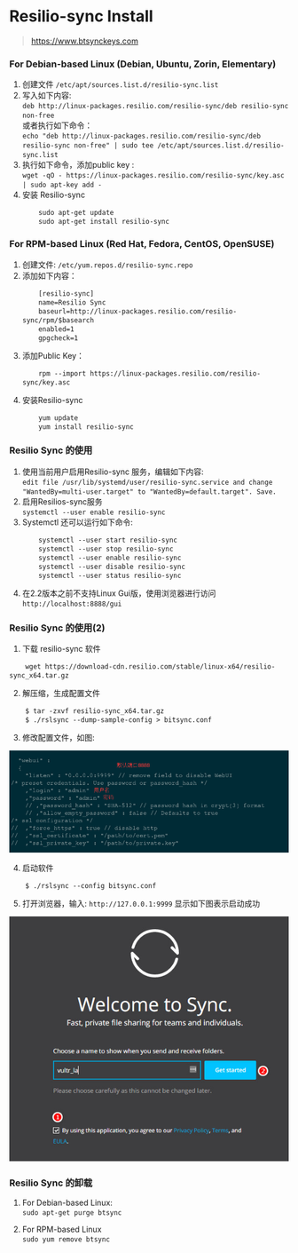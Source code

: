 # Resilio-sync Install 

> https://www.btsynckeys.com

### For Debian-based Linux (Debian, Ubuntu, Zorin, Elementary)

1. 创建文件 `/etc/apt/sources.list.d/resilio-sync.list`
2. 写入如下内容:   
    `deb http://linux-packages.resilio.com/resilio-sync/deb resilio-sync non-free`      
    或者执行如下命令：     
    `echo "deb http://linux-packages.resilio.com/resilio-sync/deb resilio-sync non-free" | sudo tee /etc/apt/sources.list.d/resilio-sync.list`
3. 执行如下命令，添加public key :    
    `wget -qO - https://linux-packages.resilio.com/resilio-sync/key.asc | sudo apt-key add -`
4. 安装 Resilio-sync   
    ```
        sudo apt-get update    
        sudo apt-get install resilio-sync   
    ```


### For RPM-based Linux (Red Hat, Fedora, CentOS, OpenSUSE)

1. 创建文件: `/etc/yum.repos.d/resilio-sync.repo`
2. 添加如下内容：     
    ```
        [resilio-sync]   
        name=Resilio Sync   
        baseurl=http://linux-packages.resilio.com/resilio-sync/rpm/$basearch   
        enabled=1   
        gpgcheck=1   
    ```
3. 添加Public Key：
    ```
        rpm --import https://linux-packages.resilio.com/resilio-sync/key.asc
    ```
4. 安装Resilio-sync
    ```
        yum update    
        yum install resilio-sync   
    ```

### Resilio Sync 的使用

1. 使用当前用户启用Resilio-sync 服务，编辑如下内容:   
    `edit file /usr/lib/systemd/user/resilio-sync.service and change "WantedBy=multi-user.target" to "WantedBy=default.target". Save. `
2. 启用Resilios-sync服务   
    `systemctl --user enable resilio-sync`
3. Systemctl 还可以运行如下命令:
    ```
        systemctl --user start resilio-sync  
        systemctl --user stop resilio-sync  
        systemctl --user enable resilio-sync  
        systemctl --user disable resilio-sync  
        systemctl --user status resilio-sync   
    ```
4. 在2.2版本之前不支持Linux Gui版，使用浏览器进行访问    
    `http://localhost:8888/gui`

### Resilio Sync 的使用(2)

1. 下载 resilio-sync 软件
```
    wget https://download-cdn.resilio.com/stable/linux-x64/resilio-sync_x64.tar.gz
```
2. 解压缩，生成配置文件
```
    $ tar -zxvf resilio-sync_x64.tar.gz
    $ ./rslsync --dump-sample-config > bitsync.conf
```
3. 修改配置文件，如图:

![resilio-sync-config](./image/resilio-sync-config.png)

4. 启动软件
```
    $ ./rslsync --config bitsync.conf
```
5. 打开浏览器，输入: `http://127.0.0.1:9999` 显示如下图表示启动成功

![resilio-sync-index](./image/resilio-sync-index.jpg)


### Resilio Sync 的卸载

1. For Debian-based Linux:     
    `sudo apt-get purge btsync`

2. For RPM-based Linux   
    `sudo yum remove btsync`


















